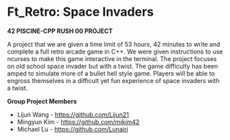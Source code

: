 # Ft_Retro: Space Invaders

__42 PISCINE-CPP RUSH 00 PROJECT__

A project that we are given a time limit of 53 hours, 42 minutes to write and complete a full retro arcade game in C++.
We were given instructions to use ncurses to make this game interactive in the terminal.
The project focuses on old school space invader but with a twist. The game difficulty has been amped to simulate more of a bullet hell style game.
Players will be able to engross themselves in a difficult yet fun experience of space invaders with a twist.

__Group Project Members__
- Lijun Wang - https://github.com/Lijun21
- Mingyun Kim - https://github.com/mikim42
- Michael Lu - https://github.com/Lunairi
